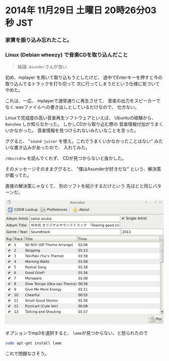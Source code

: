 2014年 11月29日 土曜日 20時26分03秒 JST
===

### 家賃を振り込み忘れたこと。

### Linux (Debian wheezy) で音楽CDを取り込んだこと

> 結論:
`Asunder`さんが良い

初め、mplayer を用いて取り込もうとしたけど、
途中でEnterキーを押すと今の取り込んでるトラックを打ち切って
次に行ってしまうだという仕様に気づいて
やめた。

これは、一応、
mplayerで通常通りに再生させて、
音楽の出力をスピーカーでなく
wavファイルへの書き出しとしているだけなので、
仕方ない。

Linuxで完成度の高い音楽再生ソフトウェアといえば、
Ubuntuの経験から、
`Banshee` しか知らなかった。
しかしCDから取り込む際の
音楽情報付加がうまくいかなかった。
音楽情報を見つけられないみたいなことを言った。

ググると、
"`sound-juicer`
を使え。これでうまくいかなかったことはない"
みたいな書き込みがあったので、
入れてみた。

`/dev/cdrw`
を読んでくれず、
CDが見つからないと抜かした。

そのメッセージそのままググると、
"僕はAsunderが好きだな"
という、解決策が載ってた。

直接の解決策じゃなくて、
別のソフトを紹介するだけという
先ほどと同じパターンだ。

![](../../img/141129.png)

オプションでmp3を選択すると、
`lame`が見つからない、と怒られたので

```sh
sudo apt-get install lame
```

これで問題なさそう。
